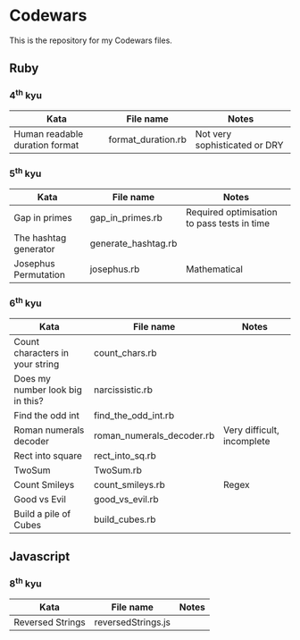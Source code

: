 # Codewars

This is the repository for my Codewars files.

## Ruby

### 4<sup>th</sup> kyu
Kata|File name|Notes
---|---|---|
Human readable duration format|format_duration.rb|Not very sophisticated or DRY

### 5<sup>th</sup> kyu
Kata|File name|Notes
---|---|---|
Gap in primes|gap_in_primes.rb|Required optimisation to pass tests in time
The hashtag generator|generate_hashtag.rb|
Josephus Permutation|josephus.rb|Mathematical

### 6<sup>th</sup> kyu

Kata|File name|Notes
---|---|---|
Count characters in your string|count_chars.rb| 
Does my number look big in this?|narcissistic.rb|
Find the odd int|find_the_odd_int.rb|
Roman numerals decoder|roman_numerals_decoder.rb|Very difficult, incomplete
Rect into square|rect_into_sq.rb
TwoSum|TwoSum.rb|
Count Smileys|count_smileys.rb|Regex
Good vs Evil|good_vs_evil.rb|
Build a pile of Cubes|build_cubes.rb|

## Javascript

### 8<sup>th</sup> kyu

Kata|File name|Notes
---|---|---|
Reversed Strings|reversedStrings.js|
